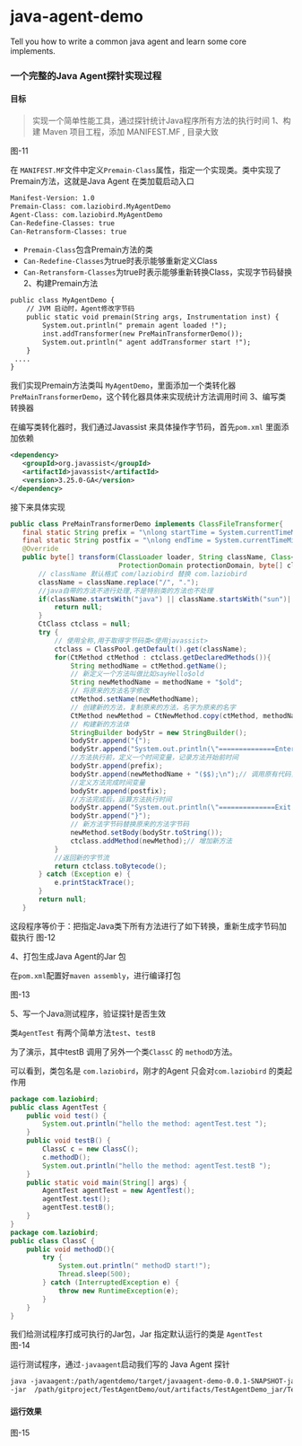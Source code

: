 # java-agent-demo
Tell you how to write a common java agent  and learn some core  implements.

### 一个完整的Java Agent探针实现过程

#### 目标

>实现一个简单性能工具，通过探针统计Java程序所有方法的执行时间
1、构建 Maven 项目工程，添加 MANIFEST.MF , 目录大致

图-11

在 `MANIFEST.MF`文件中定义`Premain-Class`属性，指定一个实现类。类中实现了Premain方法，这就是Java Agent 在类加载启动入口

```xml
Manifest-Version: 1.0
Premain-Class: com.laziobird.MyAgentDemo
Agent-Class: com.laziobird.MyAgentDemo
Can-Redefine-Classes: true
Can-Retransform-Classes: true
```
* `Premain-Class`包含Premain方法的类
* `Can-Redefine-Classes`为true时表示能够重新定义Class
* `Can-Retransform-Classes`为true时表示能够重新转换Class，实现字节码替换
2、构建Premain方法

```xml
public class MyAgentDemo {
    // JVM 启动时，Agent修改字节码
    public static void premain(String args, Instrumentation inst) {
        System.out.println(" premain agent loaded !");
        inst.addTransformer(new PreMainTransformerDemo());
        System.out.println(" agent addTransformer start !");
    }
 ....   
}
```
我们实现Premain方法类叫 `MyAgentDemo`，里面添加一个类转化器  `PreMainTransformerDemo`，这个转化器具体来实现统计方法调用时间
3、编写类转换器

在编写类转化器时，我们通过Javassist 来具体操作字节码，首先`pom.xml` 里面添加依赖

```xml
<dependency>
   <groupId>org.javassist</groupId>
   <artifactId>javassist</artifactId>
   <version>3.25.0-GA</version>
</dependency>
```
接下来具体实现
```java
public class PreMainTransformerDemo implements ClassFileTransformer{
   final static String prefix = "\nlong startTime = System.currentTimeMillis();\n";
   final static String postfix = "\nlong endTime = System.currentTimeMillis();\n";
   @Override
   public byte[] transform(ClassLoader loader, String className, Class<?> classBeingRedefined,
                           ProtectionDomain protectionDomain, byte[] classfileBuffer){
       // className 默认格式 com/laziobird 替换 com.laziobird
       className = className.replace("/", ".");
       //java自带的方法不进行处理,不是特别类的方法也不处理
       if(className.startsWith("java") || className.startsWith("sun")|| !className.contains("com.laziobird")){
           return null;
       }
       CtClass ctclass = null;
       try {
           // 使用全称,用于取得字节码类<使用javassist>
           ctclass = ClassPool.getDefault().get(className);
           for(CtMethod ctMethod : ctclass.getDeclaredMethods()){
               String methodName = ctMethod.getName();
               // 新定义一个方法叫做比如sayHello$old
               String newMethodName = methodName + "$old";
               // 将原来的方法名字修改
               ctMethod.setName(newMethodName);
               // 创建新的方法，复制原来的方法，名字为原来的名字
               CtMethod newMethod = CtNewMethod.copy(ctMethod, methodName, ctclass, null);
               // 构建新的方法体
               StringBuilder bodyStr = new StringBuilder();
               bodyStr.append("{");
               bodyStr.append("System.out.println(\"==============Enter Method: " + className + "." + methodName + " ==============\");");
               //方法执行前，定义一个时间变量，记录方法开始前时间
               bodyStr.append(prefix);
               bodyStr.append(newMethodName + "($$);\n");// 调用原有代码，类似于method();($$)表示所有的参数
               //定义方法完成时间变量
               bodyStr.append(postfix);
               //方法完成后，运算方法执行时间
               bodyStr.append("System.out.println(\"==============Exit Method: " + className + "." + methodName + " Cost:\" +(endTime - startTime) +\"ms " + "===\");");
               bodyStr.append("}");
               // 新方法字节码替换原来的方法字节码
               newMethod.setBody(bodyStr.toString());
               ctclass.addMethod(newMethod);// 增加新方法
           }
           //返回新的字节流
           return ctclass.toBytecode();
       } catch (Exception e) {
           e.printStackTrace();
       }
       return null;
   }
```
这段程序等价于：把指定Java类下所有方法进行了如下转换，重新生成字节码加载执行
图-12

4、打包生成Java Agent的Jar 包

在`pom.xml`配置好`maven assembly`，进行编译打包

图-13

5、写一个Java测试程序，验证探针是否生效

类`AgentTest` 有两个简单方法`test`、`testB`

为了演示，其中testB 调用了另外一个类`ClassC` 的 `methodD`方法。

可以看到，类包名是 `com.laziobird`，刚才的Agent 只会对`com.laziobird` 的类起作用

```java
package com.laziobird;
public class AgentTest {
    public void test() {
        System.out.println("hello the method: agentTest.test ");
    }
    public void testB() {
        ClassC c = new ClassC();
        c.methodD();
        System.out.println("hello the method: agentTest.testB ");
    }
    public static void main(String[] args) {
        AgentTest agentTest = new AgentTest();
        agentTest.test();
        agentTest.testB();
    }
}
package com.laziobird;
public class ClassC {
    public void methodD(){
        try {
            System.out.println(" methodD start!");
            Thread.sleep(500);
        } catch (InterruptedException e) {
            throw new RuntimeException(e);
        }
    }
}
```
我们给测试程序打成可执行的Jar包，Jar 指定默认运行的类是 `AgentTest`  
图-14

运行测试程序，通过`-javaagent`启动我们写的 Java Agent 探针

```xml
java -javaagent:/path/agentdemo/target/javaagent-demo-0.0.1-SNAPSHOT-jar-with-dependencies.jar  
-jar  /path/gitproject/TestAgentDemo/out/artifacts/TestAgentDemo_jar/TestAgentDemo.jar
```
#### 运行效果

图-15

